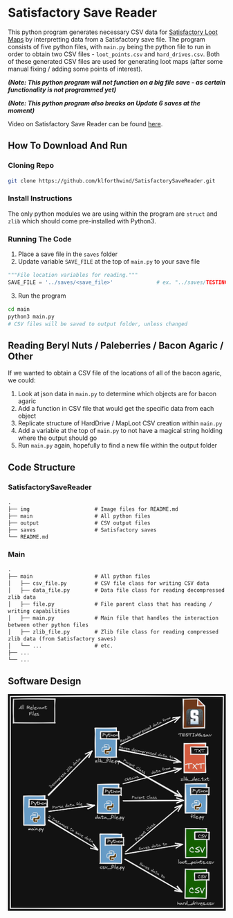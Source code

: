 # Satisfactory Save Reader
This python program generates necessary CSV data for [Satisfactory Loot Maps](https://github.com/klforthwind/SatisfactoryLootMaps) by interpretting data from a Satisfactory save file. The program consists of five python files, with `main.py` being the python file to run in order to obtain two CSV files - `loot_points.csv` and `hard_drives.csv`. Both of these generated CSV files are used for generating loot maps (after some manual fixing / adding some points of interest).

***(Note: This python program will not function on a big file save - as certain functionality is not programmed yet)***

***(Note: This python program also breaks on Update 6 saves at the moment)***

Video on Satisfactory Save Reader can be found [here](https://youtu.be/tOUbUM7gMZA).


## How To Download And Run
### Cloning Repo
```sh
git clone https://github.com/klforthwind/SatisfactorySaveReader.git
```

### Install Instructions
The only python modules we are using within the program are `struct` and `zlib` which should come pre-installed with Python3.

### Running The Code
1. Place a save file in the `saves` folder
2. Update variable `SAVE_FILE` at the top of `main.py` to your save file
```py
"""File location variables for reading."""
SAVE_FILE = '../saves/<save_file>'              # ex. "../saves/TESTING.sav" <===
```
3. Run the program
```sh
cd main
python3 main.py 
# CSV files will be saved to output folder, unless changed
```

## Reading Beryl Nuts / Paleberries / Bacon Agaric / Other
If we wanted to obtain a CSV file of the locations of all of the bacon agaric, we could:
1. Look at json data in `main.py` to determine which objects are for bacon agaric
2. Add a function in CSV file that would get the specific data from each object
3. Replicate structure of HardDrive / MapLoot CSV creation within `main.py`
4. Add a variable at the top of `main.py` to not have a magical string holding where the output should go
5. Run `main.py` again, hopefully to find a new file within the output folder


## Code Structure
### SatisfactorySaveReader
```
.
├── img                     # Image files for README.md
├── main                    # All python files
├── output                  # CSV output files
├── saves                   # Satisfactory saves
└── README.md
```


### Main
```
.
├── main                    # All python files
│   ├── csv_file.py         # CSV file class for writing CSV data
│   ├── data_file.py        # Data file class for reading decompressed zlib data
│   ├── file.py             # File parent class that has reading / writing capabilities
│   ├── main.py             # Main file that handles the interaction between other python files
│   ├── zlib_file.py        # Zlib file class for reading compressed zlib data (from Satisfactory saves)
│   └── ...                 # etc.
├── ...
└── ...
```

## Software Design
![](img/SatisfactorySaveReader_FileStructure.png)
